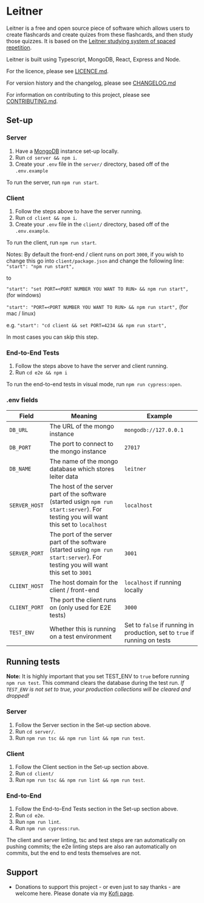 # Leitner
Leitner is a free and open source piece of software which allows users to create flashcards and create quizes from these flashcards, and then study those quizzes. It is based on the [Leitner studying system of spaced repetition](https://en.wikipedia.org/wiki/Leitner_system).

Leitner is built using Typescript, MongoDB, React, Express and Node.

For the licence, please see [LICENCE.md](LICENCE.md).

For version history and the changelog, please see [CHANGELOG.md](CHANGELOG.md)

For information on contributing to this project, please see [CONTRIBUTING.md](CONTRIBUTING.md).

## Set-up
### Server
1. Have a [MongoDB](https://www.mongodb.com/) instance set-up locally.
2. Run `cd server && npm i`.
3. Create your `.env` file in the `server/` directory, based off of the `.env.example`

To run the server, run `npm run start`.

### Client
1. Follow the steps above to have the server running.
2. Run `cd client && npm i`.
3. Create your `.env` file in the `client/` directory, based off of the `.env.example`.

To run the client, run `npm run start`.

Notes:
By default the front-end / client runs on port `3000`, if you wish to change this go into `client/package.json` and change the following line:
`"start": "npm run start",`

to

`"start": "set PORT=<PORT NUMBER YOU WANT TO RUN> && npm run start",` (for windows)

`"start": "PORT=<PORT NUMBER YOU WANT TO RUN> && npm run start",` (for mac / linux)

e.g.
  `"start": "cd client && set PORT=4234 && npm run start",`

In most cases you can skip this step.

### End-to-End Tests
1. Follow the steps above to have the server and client running.
2. Run `cd e2e && npm i`

To run the end-to-end tests in visual mode, run `npm run cypress:open`.

### .env fields
Field|Meaning|Example
----|--------|------|
`DB_URL`|The URL of the mongo instance|`mongodb://127.0.0.1`
`DB_PORT`|The port to connect to the mongo instance|`27017`
`DB_NAME`|The name of the mongo database which stores leiter data|`leitner`
`SERVER_HOST`|The host of the server part of the software (started usign `npm run start:server`). For testing you will want this set to `localhost`|`localhost`
`SERVER_PORT`|The port of the server part of the software (started using `npm run start:server`). For testing you will want this set to `3001`|`3001`
`CLIENT_HOST`|The host domain for the client / front-end|`localhost` if running locally|
`CLIENT_PORT`|The port the client runs on (only used for E2E tests)|`3000`
`TEST_ENV`|Whether this is running on a test environment|Set to `false` if running in production, set to `true` if running on tests|

## Running tests
**Note:** It is highly important that you set TEST_ENV to `true` before running `npm run test`. This command clears the database during the test run. *If `TEST_ENV` is not set to true, your production collections will be cleared and dropped!*

### Server
1. Follow the Server section in the Set-up section above.
2. Run `cd server/`.
3. Run `npm run tsc && npm run lint && npm run test`.

### Client
1. Follow the Client section in the Set-up section above.
2. Run `cd client/`
3. Run `npm run tsc && npm run lint && npm run test`.

### End-to-End
1. Follow the End-to-End Tests section in the Set-up section above.
2. Run `cd e2e`.
3. Run `npm run lint`.
4. Run `npm run cypress:run`.

The client and server linting, tsc and test steps are ran automatically on pushing commits; the e2e linting steps are also ran automatically on commits, but the end to end tests themselves are not.

## Support
* Donations to support this project - or even just to say thanks - are welcome here. Please donate via my [Kofi page](https://ko-fi.com/jringram).